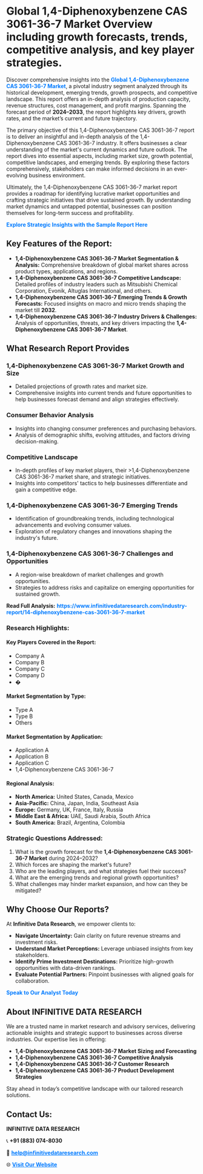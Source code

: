 <h1>Global 1,4-Diphenoxybenzene CAS 3061-36-7 Market Overview including growth forecasts, trends, competitive analysis, and key player strategies.</h1>
<p>
Discover comprehensive insights into the 
<a href="https://www.infinitivedataresearch.com/industry-report/14-diphenoxybenzene-cas-3061-36-7-market" rel="dofollow" style="color: #007BFF; text-decoration: none;"><strong>Global 1,4-Diphenoxybenzene CAS 3061-36-7 Market</strong></a>, a pivotal industry segment analyzed through its historical development, emerging trends, growth prospects, and competitive landscape. This report offers an in-depth analysis of production capacity, revenue structures, cost management, and profit margins. Spanning the forecast period of <strong>2024–2033</strong>, the report highlights key drivers, growth rates, and the market’s current and future trajectory.
</p>
<p>
The primary objective of this 1,4-Diphenoxybenzene CAS 3061-36-7 report is to deliver an insightful and in-depth analysis of the 1,4-Diphenoxybenzene CAS 3061-36-7 industry. It offers businesses a clear understanding of the market's current dynamics and future outlook. The report dives into essential aspects, including market size, growth potential, competitive landscapes, and emerging trends. By exploring these factors comprehensively, stakeholders can make informed decisions in an ever-evolving business environment.
</p>
<p>
Ultimately, the 1,4-Diphenoxybenzene CAS 3061-36-7 market report provides a roadmap for identifying lucrative market opportunities and crafting strategic initiatives that drive sustained growth. By understanding market dynamics and untapped potential, businesses can position themselves for long-term success and profitability.
</p>
<p>
<a href="https://www.infinitivedataresearch.com/request-sample/reportId=103973" style="color: #007BFF; text-decoration: none;"><strong>Explore Strategic Insights with the Sample Report Here</strong></a>
</p>

<h2>Key Features of the Report:</h2>
<ul>
<li><strong>1,4-Diphenoxybenzene CAS 3061-36-7 Market Segmentation & Analysis:</strong> Comprehensive breakdown of global market shares across product types, applications, and regions.</li>
<li><strong>1,4-Diphenoxybenzene CAS 3061-36-7 Competitive Landscape:</strong> Detailed profiles of industry leaders such as Mitsubishi Chemical Corporation, Evonik, Altuglas International, and others.</li>
<li><strong>1,4-Diphenoxybenzene CAS 3061-36-7 Emerging Trends & Growth Forecasts:</strong> Focused insights on macro and micro trends shaping the market till <strong>2032</strong>.</li>
<li><strong>1,4-Diphenoxybenzene CAS 3061-36-7 Industry Drivers & Challenges:</strong> Analysis of opportunities, threats, and key drivers impacting the <strong>1,4-Diphenoxybenzene CAS 3061-36-7 Market</strong>.</li>
</ul>

<h2>What Research Report Provides</h2>
<h3>1,4-Diphenoxybenzene CAS 3061-36-7 Market Growth and Size</h3>
<ul>
<li>Detailed projections of growth rates and market size.</li>
<li>Comprehensive insights into current trends and future opportunities to help businesses forecast demand and align strategies effectively.</li>
</ul>

<h3>Consumer Behavior Analysis</h3>
<ul>
<li>Insights into changing consumer preferences and purchasing behaviors.</li>
<li>Analysis of demographic shifts, evolving attitudes, and factors driving decision-making.</li>
</ul>

<h3>Competitive Landscape</h3>
<ul>
<li>In-depth profiles of key market players, their >1,4-Diphenoxybenzene CAS 3061-36-7 market share, and strategic initiatives.</li>
<li>Insights into competitors' tactics to help businesses differentiate and gain a competitive edge.</li>
</ul>

<h3>1,4-Diphenoxybenzene CAS 3061-36-7 Emerging Trends</h3>
<ul>
<li>Identification of groundbreaking trends, including technological advancements and evolving consumer values.</li>
<li>Exploration of regulatory changes and innovations shaping the industry's future.</li>
</ul>

<h3>1,4-Diphenoxybenzene CAS 3061-36-7 Challenges and Opportunities</h3>
<ul>
<li>A region-wise breakdown of market challenges and growth opportunities.</li>
<li>Strategies to address risks and capitalize on emerging opportunities for sustained growth.</li>
</ul>
<p><strong>Read Full Analysis:</strong> <a href="https://www.infinitivedataresearch.com/industry-report/14-diphenoxybenzene-cas-3061-36-7-market" rel="dofollow" style="color: #007BFF; text-decoration: none;"><strong>https://www.infinitivedataresearch.com/industry-report/14-diphenoxybenzene-cas-3061-36-7-market</strong></a></p>
<h3>Research Highlights:</h3>
<h4>Key Players Covered in the Report:</h4>
<ul><li>Company A</li><li>Company B</li><li>Company C</li><li>Company D</li><li>�</li></ul>
<h4>Market Segmentation by Type:</h4>
<ul><li>Type A</li><li>Type B</li><li>Others</li></ul>
<h4>Market Segmentation by Application:</h4>
<ul><li>Application A</li><li>Application B</li><li>Application C</li><li>1,4-Diphenoxybenzene CAS 3061-36-7</li></ul>

<h4>Regional Analysis:</h4>
<ul>
<li><strong>North America:</strong> United States, Canada, Mexico</li>
<li><strong>Asia-Pacific:</strong> China, Japan, India, Southeast Asia</li>
<li><strong>Europe:</strong> Germany, UK, France, Italy, Russia</li>
<li><strong>Middle East & Africa:</strong> UAE, Saudi Arabia, South Africa</li>
<li><strong>South America:</strong> Brazil, Argentina, Colombia</li>
</ul>

<h3>Strategic Questions Addressed:</h3>
<ol>
<li>What is the growth forecast for the <strong>1,4-Diphenoxybenzene CAS 3061-36-7 Market</strong> during 2024–2032?</li>
<li>Which forces are shaping the market's future?</li>
<li>Who are the leading players, and what strategies fuel their success?</li>
<li>What are the emerging trends and regional growth opportunities?</li>
<li>What challenges may hinder market expansion, and how can they be mitigated?</li>
</ol>

<h2>Why Choose Our Reports?</h2>
<p>At <strong>Infinitive Data Research</strong>, we empower clients to:</p>
<ul>
<li><strong>Navigate Uncertainty:</strong> Gain clarity on future revenue streams and investment risks.</li>
<li><strong>Understand Market Perceptions:</strong> Leverage unbiased insights from key stakeholders.</li>
<li><strong>Identify Prime Investment Destinations:</strong> Prioritize high-growth opportunities with data-driven rankings.</li>
<li><strong>Evaluate Potential Partners:</strong> Pinpoint businesses with aligned goals for collaboration.</li>
</ul>
<p><a href="https://www.infinitivedataresearch.com/industry-report/14-diphenoxybenzene-cas-3061-36-7-market" rel="dofollow" style="color: #007BFF; text-decoration: none;"><strong>Speak to Our Analyst Today</strong></a></p>

<h2>About INFINITIVE DATA RESEARCH</h2>
<p>We are a trusted name in market research and advisory services, delivering actionable insights and strategic support to businesses across diverse industries. Our expertise lies in offering:</p>
<ul>
<li><strong>1,4-Diphenoxybenzene CAS 3061-36-7 Market Sizing and Forecasting</strong></li>
<li><strong>1,4-Diphenoxybenzene CAS 3061-36-7 Competitive Analysis</strong></li>
<li><strong>1,4-Diphenoxybenzene CAS 3061-36-7 Customer Research</strong></li>
<li><strong>1,4-Diphenoxybenzene CAS 3061-36-7 Product Development Strategies</strong></li>
</ul>
<p>Stay ahead in today’s competitive landscape with our tailored research solutions.</p>

<h2>Contact Us:</h2>
<p><strong>INFINITIVE DATA RESEARCH</strong></p>
<p>📞 <strong>+91 (883) 074-8030</strong></p>
<p>📧 <strong><a href="mailto:help@infinitivedataresearch.com" style="color: #007BFF;">help@infinitivedataresearch.com</a></strong></p>
<p>🌐 <strong><a href="https://www.infinitivedataresearch.com" rel="dofollow" style="color: #007BFF;">Visit Our Website</a></strong></p>